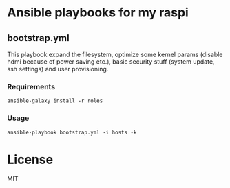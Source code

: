 # Ansible playbooks for my raspi

## bootstrap.yml

This playbook expand the filesystem, optimize some kernel params (disable hdmi because of power saving etc.), basic security stuff (system update, ssh settings) and user provisioning.

### Requirements

    ansible-galaxy install -r roles

### Usage

    ansible-playbook bootstrap.yml -i hosts -k

# License

MIT

